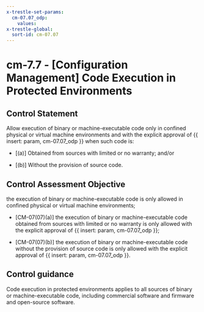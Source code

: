 ```yaml
---
x-trestle-set-params:
  cm-07.07_odp:
    values:
x-trestle-global:
  sort-id: cm-07.07
---
```


# cm-7.7 - \[Configuration Management\] Code Execution in Protected Environments

## Control Statement

Allow execution of binary or machine-executable code only in confined physical or virtual machine environments and with the explicit approval of {{ insert: param, cm-07.07_odp }} when such code is:

- \[(a)\] Obtained from sources with limited or no warranty; and/or

- \[(b)\] Without the provision of source code.

## Control Assessment Objective

the execution of binary or machine-executable code is only allowed in confined physical or virtual machine environments;

- \[CM-07(07)(a)\] the execution of binary or machine-executable code obtained from sources with limited or no warranty is only allowed with the explicit approval of {{ insert: param, cm-07.07_odp }};

- \[CM-07(07)(b)\] the execution of binary or machine-executable code without the provision of source code is only allowed with the explicit approval of {{ insert: param, cm-07.07_odp }}.

## Control guidance

Code execution in protected environments applies to all sources of binary or machine-executable code, including commercial software and firmware and open-source software.
